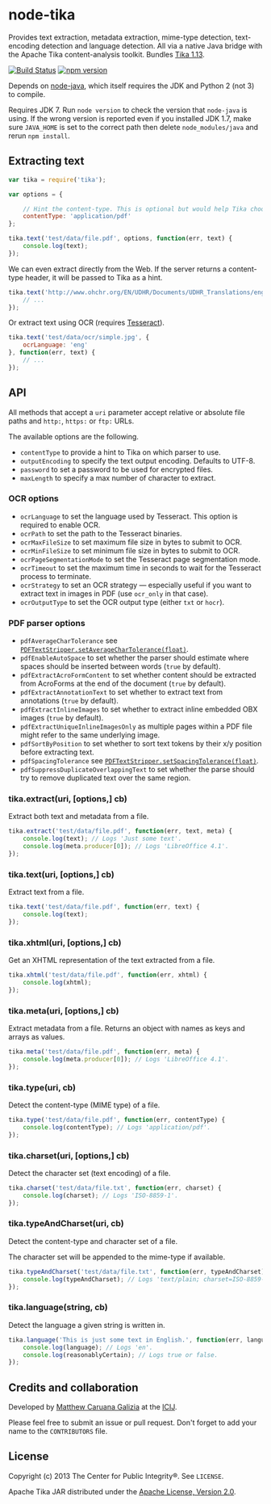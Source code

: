 # node-tika #

Provides text extraction, metadata extraction, mime-type detection, text-encoding detection and language 
detection. All via a native Java bridge with the Apache Tika content-analysis toolkit. Bundles [Tika 
1.13](http://tika.apache.org/1.13/index.html).

[![Build Status](https://travis-ci.org/ICIJ/node-tika.png?branch=master)](https://travis-ci.org/ICIJ/node-tika) [![npm version](https://badge.fury.io/js/tika.png)](https://badge.fury.io/js/tika)

Depends on [node-java](https://github.com/joeferner/node-java), which itself requires the JDK and Python 2 (not 3) to compile.

Requires JDK 7. Run `node version` to check the version that `node-java` is using. If the wrong version is
reported even if you installed JDK 1.7, make sure `JAVA_HOME` is set to the correct path then delete `node_modules/java` and rerun `npm install`.

## Extracting text ##

```javascript
var tika = require('tika');

var options = {

	// Hint the content-type. This is optional but would help Tika choose a parser in some cases.
	contentType: 'application/pdf'
};

tika.text('test/data/file.pdf', options, function(err, text) {
	console.log(text);
});
```

We can even extract directly from the Web. If the server returns a content-type header, it will be passed to Tika as a hint.

```javascript
tika.text('http://www.ohchr.org/EN/UDHR/Documents/UDHR_Translations/eng.pdf', function(err, text) {
	// ...
});
```

Or extract text using OCR (requires [Tesseract](https://wiki.apache.org/tika/TikaOCR)).

```javascript
tika.text('test/data/ocr/simple.jpg', {
	ocrLanguage: 'eng'
}, function(err, text) {
	// ...
});
```

## API ##

All methods that accept a `uri` parameter accept relative or absolute file paths and `http:`, `https:` or `ftp:` URLs.

The available options are the following.

 - `contentType` to provide a hint to Tika on which parser to use.
 - `outputEncoding` to specify the text output encoding. Defaults to UTF-8.
 - `password` to set a password to be used for encrypted files.
 - `maxLength` to specify a max number of character to extract.

### OCR options ###

 - `ocrLanguage` to set the language used by Tesseract. This option is required to enable OCR.
 - `ocrPath` to set the path to the Tesseract binaries.
 - `ocrMaxFileSize` to set maximum file size in bytes to submit to OCR.
 - `ocrMinFileSize` to set minimum file size in bytes to submit to OCR.
 - `ocrPageSegmentationMode` to set the Tesseract page segmentation mode.
 - `ocrTimeout` to set the maximum time in seconds to wait for the Tesseract process to terminate.
 - `ocrStrategy` to set an OCR strategy — especially useful if you want to extract text in images in PDF (use `ocr_only` in that case).
 - `ocrOutputType` to set the OCR output type (either `txt` or `hocr`).


### PDF parser options ###

 - `pdfAverageCharTolerance` see [`PDFTextStripper.setAverageCharTolerance(float)`](http://pdfbox.apache.org/docs/1.8.8/javadocs/org/apache/pdfbox/util/PDFTextStripper.html#setAverageCharTolerance%28float%29).
 - `pdfEnableAutoSpace` to set whether the parser should estimate where spaces should be inserted between words (`true` by default).
 - `pdfExtractAcroFormContent` to set whether content should be extracted from AcroForms at the end of the document (`true` by default).
 - `pdfExtractAnnotationText` to set whether to extract text from annotations (`true` by default).
 - `pdfExtractInlineImages` to set whether to extract inline embedded OBX images (`true` by default).
 - `pdfExtractUniqueInlineImagesOnly` as multiple pages within a PDF file might refer to the same underlying image.
 - `pdfSortByPosition` to set whether to sort text tokens by their x/y position before extracting text.
 - `pdfSpacingTolerance` see [`PDFTextStripper.setSpacingTolerance(float)`](http://pdfbox.apache.org/docs/1.8.8/javadocs/org/apache/pdfbox/util/PDFTextStripper.html#setSpacingTolerance%28float%29).
 - `pdfSuppressDuplicateOverlappingText` to set whether the parse should try to remove duplicated text over the same region.

### tika.extract(uri, [options,] cb) ###

Extract both text and metadata from a file.

```javascript
tika.extract('test/data/file.pdf', function(err, text, meta) {
	console.log(text); // Logs 'Just some text'.
	console.log(meta.producer[0]); // Logs 'LibreOffice 4.1'.
});
```

### tika.text(uri, [options,] cb) ###

Extract text from a file.

```javascript
tika.text('test/data/file.pdf', function(err, text) {
	console.log(text);
});
```

### tika.xhtml(uri, [options,] cb) ###

Get an XHTML representation of the text extracted from a file.

```javascript
tika.xhtml('test/data/file.pdf', function(err, xhtml) {
	console.log(xhtml);
});
```

### tika.meta(uri, [options,] cb) ###

Extract metadata from a file. Returns an object with names as keys and arrays as values.

```javascript
tika.meta('test/data/file.pdf', function(err, meta) {
	console.log(meta.producer[0]); // Logs 'LibreOffice 4.1'.
});
```

### tika.type(uri, cb) ###

Detect the content-type (MIME type) of a file.

```javascript
tika.type('test/data/file.pdf', function(err, contentType) {
	console.log(contentType); // Logs 'application/pdf'.
});
```

### tika.charset(uri, [options,] cb) ###

Detect the character set (text encoding) of a file.

```javascript
tika.charset('test/data/file.txt', function(err, charset) {
	console.log(charset); // Logs 'ISO-8859-1'.
});
```

### tika.typeAndCharset(uri, cb) ###

Detect the content-type and character set of a file.

The character set will be appended to the mime-type if available.

```javascript
tika.typeAndCharset('test/data/file.txt', function(err, typeAndCharset) {
	console.log(typeAndCharset); // Logs 'text/plain; charset=ISO-8859-1'.
});
```

### tika.language(string, cb) ###

Detect the language a given string is written in.

```javascript
tika.language('This is just some text in English.', function(err, language, reasonablyCertain) {
	console.log(language); // Logs 'en'.
	console.log(reasonablyCertain); // Logs true or false.
});
```

## Credits and collaboration ##

Developed by [Matthew Caruana Galizia](https://twitter.com/mcaruanagalizia) at the [ICIJ](http://www.icij.org/).

Please feel free to submit an issue or pull request. Don't forget to add your name to the `CONTRIBUTORS` file.

## License ##

Copyright (c) 2013 The Center for Public Integrity®. See `LICENSE`.

Apache Tika JAR distributed under the [Apache License, Version 2.0](http://www.apache.org/licenses/LICENSE-2.0).
